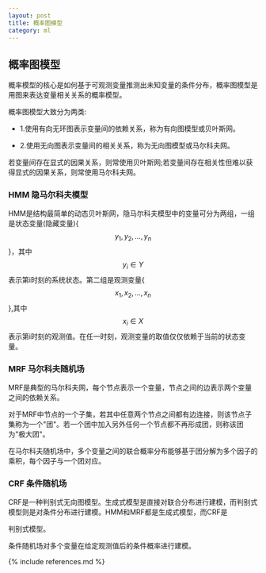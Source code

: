 ```yaml
---
layout: post
title: 概率图模型
category: ml
---
```


## 概率图模型 ##
概率模型的核心是如何基于可观测变量推测出未知变量的条件分布，概率图模型是用图来表达变量相关关系的概率模型。

概率图模型大致分为两类:

+ 1.使用有向无环图表示变量间的依赖关系，称为有向图模型或贝叶斯网。

+ 2.使用无向图表示变量间的相关关系，称为无向图模型或马尔科夫网。

若变量间存在显式的因果关系，则常使用贝叶斯网;若变量间存在相关性但难以获得显式的因果关系，则常使用马尔科夫网。

### HMM 隐马尔科夫模型 ###

HMM是结构最简单的动态贝叶斯网，隐马尔科夫模型中的变量可分为两组，一组是状态变量(隐藏变量){$$y_{1},y_{2},...,y_{n} $$}，其中 $$y_{i} \in Y $$表示第i时刻的系统状态。第二组是观测变量{$$x_{1},x_{2},...,x_{n} $$},其中 $$ x_{i} \in X $$表示第i时刻的观测值。在任一时刻，观测变量的取值仅仅依赖于当前的状态变量。

### MRF 马尔科夫随机场 ###

MRF是典型的马尔科夫网，每个节点表示一个变量，节点之间的边表示两个变量之间的依赖关系。

对于MRF中节点的一个子集，若其中任意两个节点之间都有边连接，则该节点子集称为一个"团"。若一个团中加入另外任何一个节点都不再形成团，则称该团为"极大团"。

在马尔科夫随机场中，多个变量之间的联合概率分布能够基于团分解为多个因子的乘积，每个因子与一个团对应。

### CRF 条件随机场 ###
CRF是一种判别式无向图模型。生成式模型是直接对联合分布进行建模，而判别式模型则是对条件分布进行建模。HMM和MRF都是生成式模型，而CRF是

判别式模型。

条件随机场对多个变量在给定观测值后的条件概率进行建模。



{% include references.md %}
